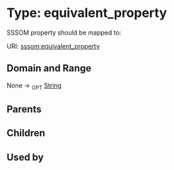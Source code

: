 
# Type: equivalent_property


SSSOM property should be mapped to:

URI: [sssom:equivalent_property](http://w3id.org/sssom/equivalent_property)


## Domain and Range

None ->  <sub>OPT</sub> [String](types/String.md)

## Parents


## Children


## Used by

